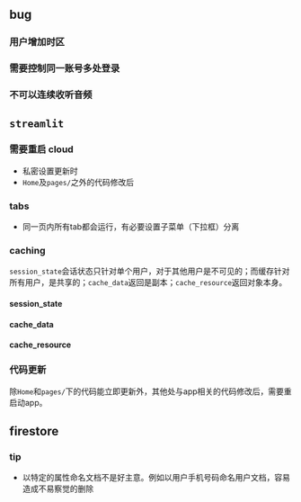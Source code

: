 
## bug
### 用户增加时区
### 需要控制同一账号多处登录
### 不可以连续收听音频

## `streamlit`

### 需要重启 cloud

- 私密设置更新时
- `Home`及`pages/`之外的代码修改后

### tabs

- 同一页内所有tab都会运行，有必要设置子菜单（下拉框）分离

### caching
`session_state`会话状态只针对单个用户，对于其他用户是不可见的；而缓存针对所有用户，是共享的；`cache_data`返回是副本；`cache_resource`返回对象本身。
#### session_state
#### cache_data
#### cache_resource

### 代码更新

除`Home`和`pages/`下的代码能立即更新外，其他处与app相关的代码修改后，需要重启动app。

## firestore

### tip
- 以特定的属性命名文档不是好主意。例如以用户手机号码命名用户文档，容易造成不易察觉的删除